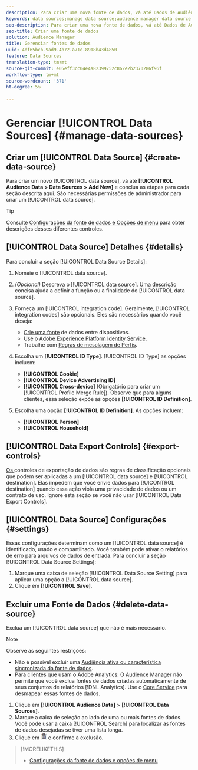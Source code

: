 ```yaml
---
description: Para criar uma nova fonte de dados, vá até Dados de Audiência > Fontes de dados > Adicionar novo e conclua as etapas para cada seção descrita aqui. São necessárias permissões de administrador para criar uma fonte de dados.
keywords: data sources;manage data source;audience manager data source
seo-description: Para criar uma nova fonte de dados, vá até Dados de Audiência > Fontes de dados > Adicionar novo e conclua as etapas para cada seção descrita aqui. São necessárias permissões de administrador para criar uma fonte de dados.
seo-title: Criar uma fonte de dados
solution: Audience Manager
title: Gerenciar fontes de dados
uuid: 4df65bcb-9ad9-4b72-a71e-8918b43d4850
feature: Data Sources
translation-type: tm+mt
source-git-commit: e05eff3cc04e4a82399752c862e2b2370286f96f
workflow-type: tm+mt
source-wordcount: '371'
ht-degree: 5%

---
```



# Gerenciar [!UICONTROL Data Sources] {#manage-data-sources}

## Criar um [!UICONTROL Data Source] {#create-data-source}

Para criar um novo [!UICONTROL data source], vá até **[!UICONTROL Audience Data > Data Sources > Add New]** e conclua as etapas para cada seção descrita aqui. São necessárias permissões de administrador para criar um [!UICONTROL data source].

<!-- create-datasource.xml -->

>[!TIP]
>
>Consulte [Configurações da fonte de dados e Opções de menu](../features/datasources-list-and-settings.md#settings-menu-options) para obter descrições desses diferentes controles.

## [!UICONTROL Data Source] Detalhes {#details}

Para concluir a seção [!UICONTROL Data Source Details]:

1. Nomeie o [!UICONTROL data source].
1. *(Opcional)* Descreva o  [!UICONTROL data source]. Uma descrição concisa ajuda a definir a função ou a finalidade do [!UICONTROL data source].
1. Forneça um [!UICONTROL integration code]. Geralmente, [!UICONTROL integration codes] são opcionais. Eles são necessários quando você deseja:

   * [Crie uma fonte](../features/profile-merge-rules/merge-rules-start.md#create-data-source) de dados entre dispositivos.
   * Use o [Adobe Experience Platform Identity Service](https://docs.adobe.com/content/help/en/id-service/using/home.html).
   * Trabalhe com [Regras de mesclagem de Perfis](../features/profile-merge-rules/merge-rules-start.md).

1. Escolha um **[!UICONTROL ID Type]**. [!UICONTROL ID Type] as opções incluem:

   * **[!UICONTROL Cookie]**
   * **[!UICONTROL Device Advertising ID]**
   * **[!UICONTROL Cross-device]** (Obrigatório para criar um  [!UICONTROL Profile Merge Rule]). Observe que para alguns clientes, essa seleção expõe as opções **[!UICONTROL ID Definition]**.

1. Escolha uma opção **[!UICONTROL ID Definition]**. As opções incluem:

   * **[!UICONTROL Person]**
   * **[!UICONTROL Household]**

## [!UICONTROL Data Export Controls] {#export-controls}

[Os ](../features/data-export-controls.md) controles de exportação de dados são regras de classificação opcionais que podem ser aplicadas a um  [!UICONTROL data source] e  [!UICONTROL destination]. Elas impedem que você envie dados para [!UICONTROL destination] quando essa ação viola uma privacidade de dados ou um contrato de uso. Ignore esta seção se você não usar [!UICONTROL Data Export Controls].

## [!UICONTROL Data Source] Configurações {#settings}

Essas configurações determinam como um [!UICONTROL data source] é identificado, usado e compartilhado. Você também pode ativar o relatórios de erro para arquivos de dados de entrada. Para concluir a seção [!UICONTROL Data Source Settings]:

1. Marque uma caixa de seleção [!UICONTROL Data Source Setting] para aplicar uma opção a [!UICONTROL data source].
2. Clique em **[!UICONTROL Save]**.

## Excluir uma Fonte de Dados {#delete-data-source}

<!-- t_datasource_delete.xml -->

Exclua um [!UICONTROL data source] que não é mais necessário.

>[!NOTE]
>
>Observe as seguintes restrições:
>
>* Não é possível excluir uma [Audiência ativa ou característica sincronizada da fonte de dados](../features/traits/client-activity-synced-audience-traits.md).
>* Para clientes que usam o Adobe Analytics: O Audience Manager não permite que você exclua fontes de dados criadas automaticamente de seus conjuntos de relatórios [!DNL Analytics]. Use o [Core Service](https://docs.adobe.com/content/help/en/core-services/interface/about-core-services/core-services-landing.html) para desmapear essas fontes de dados.


1. Clique em **[!UICONTROL Audience Data]** > **[!UICONTROL Data Sources]**.
1. Marque a caixa de seleção ao lado de uma ou mais fontes de dados.
Você pode usar a caixa [!UICONTROL Search] para localizar as fontes de dados desejadas se tiver uma lista longa.
1. Clique em ![](assets/icon_trash.png) e confirme a exclusão.


>[!MORELIKETHIS]
>
>* [Configurações da fonte de dados e opções de menu](../features/datasources-list-and-settings.md#settings-menu-options)
